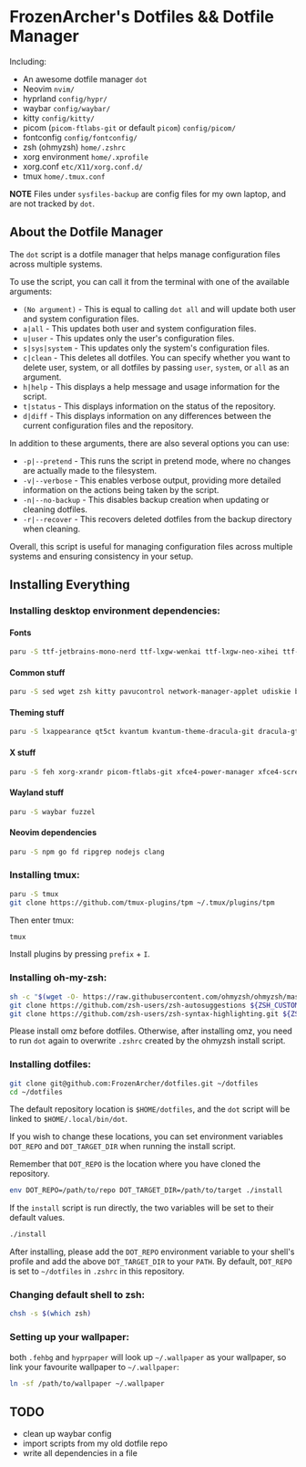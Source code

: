 # FrozenArcher's Dotfiles && Dotfile Manager

Including:

* An awesome dotfile manager `dot`
* Neovim `nvim/`
* hyprland `config/hypr/`
* waybar `config/waybar/`
* kitty `config/kitty/`
* picom (`picom-ftlabs-git` or default `picom`) `config/picom/`
* fontconfig `config/fontconfig/`
* zsh (ohmyzsh) `home/.zshrc`
* xorg environment `home/.xprofile`
* xorg.conf `etc/X11/xorg.conf.d/`
* tmux `home/.tmux.conf`

**NOTE** Files under `sysfiles-backup` are config files for my own laptop, and are not tracked by `dot`.

## About the Dotfile Manager

The `dot` script is a dotfile manager that helps manage configuration files across multiple systems. 

To use the script, you can call it from the terminal with one of the available arguments:

* `(No argument)` - This is equal to calling `dot all` and will update both user and system configuration files.
* `a|all` - This updates both user and system configuration files.
* `u|user` - This updates only the user's configuration files.
* `s|sys|system` - This updates only the system's configuration files.
* `c|clean` - This deletes all dotfiles. You can specify whether you want to delete user, system, or all dotfiles by passing `user`, `system`, or `all` as an argument.
* `h|help` - This displays a help message and usage information for the script.
* `t|status` - This displays information on the status of the repository.
* `d|diff` - This displays information on any differences between the current configuration files and the repository.

In addition to these arguments, there are also several options you can use:

* `-p|--pretend` - This runs the script in pretend mode, where no changes are actually made to the filesystem.
* `-v|--verbose` - This enables verbose output, providing more detailed information on the actions being taken by the script.
* `-n|--no-backup` - This disables backup creation when updating or cleaning dotfiles.
* `-r|--recover` - This recovers deleted dotfiles from the backup directory when cleaning.

Overall, this script is useful for managing configuration files across multiple systems and ensuring consistency in your setup.


## Installing Everything

### Installing desktop environment dependencies:

#### Fonts

```bash
paru -S ttf-jetbrains-mono-nerd ttf-lxgw-wenkai ttf-lxgw-neo-xihei ttf-lxgw-fasmart-gothic ttf-twemoji
```

#### Common stuff

```bash
paru -S sed wget zsh kitty pavucontrol network-manager-applet udiskie blueman caffeine-ng fcitx5-{im,chinese-addons,lua} lsd bat unzip lolcat
```

#### Theming stuff

```bash
paru -S lxappearance qt5ct kvantum kvantum-theme-dracula-git dracula-gtk-theme candy-icons-git papirus-icon-theme capitaine-cursors
```

#### X stuff

```bash
paru -S feh xorg-xrandr picom-ftlabs-git xfce4-power-manager xfce4-screensaver pasystray 
```

#### Wayland stuff

```bash
paru -S waybar fuzzel
```

#### Neovim dependencies

```bash
paru -S npm go fd ripgrep nodejs clang
```

### Installing tmux:

```bash
paru -S tmux
git clone https://github.com/tmux-plugins/tpm ~/.tmux/plugins/tpm
```

Then enter tmux:

```bash
tmux
```

Install plugins by pressing `prefix` + `I`.

### Installing oh-my-zsh:

```bash
sh -c "$(wget -O- https://raw.githubusercontent.com/ohmyzsh/ohmyzsh/master/tools/install.sh)"
git clone https://github.com/zsh-users/zsh-autosuggestions ${ZSH_CUSTOM:-~/.oh-my-zsh/custom}/plugins/zsh-autosuggestions
git clone https://github.com/zsh-users/zsh-syntax-highlighting.git ${ZSH_CUSTOM:-~/.oh-my-zsh/custom}/plugins/zsh-syntax-highlighting
```

Please install omz before dotfiles. Otherwise, after installing omz, you need to run `dot` again to overwrite `.zshrc` created by the ohmyzsh install script.

### Installing dotfiles:

``` bash
git clone git@github.com:FrozenArcher/dotfiles.git ~/dotfiles
cd ~/dotfiles
```

The default repository location is `$HOME/dotfiles`, and the `dot` script will be linked to `$HOME/.local/bin/dot`.

If you wish to change these locations, you can set environment variables `DOT_REPO` and `DOT_TARGET_DIR` when running the install script.

Remember that `DOT_REPO` is the location where you have cloned the repository.

``` bash
env DOT_REPO=/path/to/repo DOT_TARGET_DIR=/path/to/target ./install
```

If the `install` script is run directly, the two variables will be set to their default values.

```bash
./install
```

After installing, please add the `DOT_REPO` environment variable to your shell's profile and add the above `DOT_TARGET_DIR` to your `PATH`. By default, `DOT_REPO` is set to `~/dotfiles` in `.zshrc` in this repository.

### Changing default shell to zsh:

```bash
chsh -s $(which zsh)
```

### Setting up your wallpaper:

both `.fehbg` and `hyprpaper` will look up `~/.wallpaper` as your wallpaper, so link your favourite wallpaper to `~/.wallpaper`:

```bash
ln -sf /path/to/wallpaper ~/.wallpaper
```

## TODO

* clean up waybar config
* import scripts from my old dotfile repo
* write all dependencies in a file
